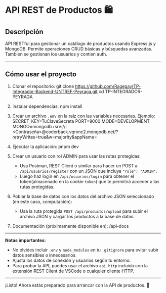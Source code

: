 # API REST de Productos 🛍️

## Descripción
API RESTful para gestionar un catálogo de productos usando Express.js y MongoDB. Permite operaciones CRUD básicas y búsquedas avanzadas. Tambien se gestionan los usuarios y contien auth.

---

## Cómo usar el proyecto

1. Clonar el repositorio:
   git clone https://github.com/Ragepay/TP-Integrador-Backend-UNTREF-Peyraga.git
   cd TP-INTEGRADOR-PEYRAGA

2. Instalar dependencias:
   npm install

3. Crear un archivo `.env` en la raíz con las variables necesarias. Ejemplo:
   SECRET_KEY=TuClaveSecreta
   PORT=9000
   MODE=DEVELOPMENT
   MONGO=mongodb+srv://<Usuario>:<Contraseña>@coderback.vqrxnc2.mongodb.net/<Nombre-de-la-BBD>?retryWrites=true&w=majority&appName=<Nombre-del-cluster>

4. Ejecutar la aplicación:
   pnpm dev

5. Crear un usuario con rol ADMIN para usar las rutas protegidas:
   - Usa Postman, REST Client o similar para hacer un POST a `/api/usuarios/register` con un JSON que incluya `"role": "ADMIN"`.
   - Luego haz login en `/api/usuarios/login` para obtener el token(almacenado en la cookie `token`) que te permitirá acceder a las rutas protegidas.

6. Poblar la base de datos con los datos del archivo JSON seleccionado (en este caso, computación):
   - Usa la ruta protegida `POST /api/productos/upload` para subir el archivo JSON y cargar los productos a la base de datos.

7. Documentación (próximamente disponible en):
   /api-docs

---

**Notas importantes:**

- No olvides incluir `.env` y `node_modules` en tu `.gitignore` para evitar subir datos sensibles o innecesarios.
- Ajusta los datos de conexión y usuarios según tu entorno.
- Para probar la API, puedes usar el archivo `api.http` incluido con la extensión REST Client de VSCode o cualquier cliente HTTP.

---

¡Listo! Ahora estás preparado para arrancar con la API de productos. 🚀